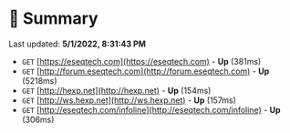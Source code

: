 # 📖 Summary
Last updated: **5/1/2022, 8:31:43 PM**

- `GET` [https://eseqtech.com](https://eseqtech.com) - **Up** (381ms)
- `GET` [http://forum.eseqtech.com](http://forum.eseqtech.com) - **Up** (5218ms)
- `GET` [http://hexp.net](http://hexp.net) - **Up** (154ms)
- `GET` [http://ws.hexp.net](http://ws.hexp.net) - **Up** (157ms)
- `GET` [http://eseqtech.com/infoline](http://eseqtech.com/infoline) - **Up** (306ms)
